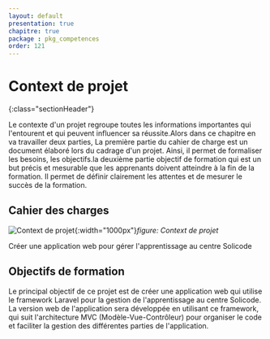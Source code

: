 ```yaml
---
layout: default
presentation: true
chapitre: true
package : pkg_competences
order: 121
---
```


# Context de projet
{:class="sectionHeader"}

<!-- note -->
Le contexte d'un projet regroupe toutes les informations importantes qui l'entourent et qui peuvent influencer sa réussite.Alors dans ce chapitre en va travailler deux parties,
La première partie du cahier de charge est un document élaboré lors du cadrage d'un projet. Ainsi, il permet de formaliser les besoins, les objectifs.la deuxième partie objectif de formation qui est un but précis et mesurable que les apprenants doivent atteindre à la fin de la formation. Il permet de définir clairement les attentes et de mesurer le succès de la formation.


<!-- new slide -->

## Cahier  des charges

![Context de projet](/soli-lms/pkg_competences/Besoin/images/Context-de-projet.png){:width="1000px"}_figure: Context de projet_

<!-- note -->

Créer une application web pour gérer l'apprentissage au centre Solicode

## Objectifs de formation 

Le principal objectif de ce projet est de créer une application web qui utilise le framework Laravel pour la gestion de l'apprentissage au centre Solicode. La version web de l'application sera développée en utilisant ce framework, qui suit l'architecture MVC (Modèle-Vue-Contrôleur) pour organiser le code et faciliter la gestion des différentes parties de l'application.

<!-- new slide -->
